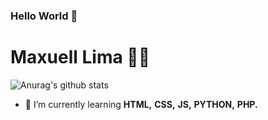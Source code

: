 ### Hello World 👋

<!--
**Maxuell123/Maxuell123** is a ✨ _special_ ✨ repository because its `README.md` (this file) appears on your GitHub profile.

Here are some ideas to get you started:

- 🔭 I’m currently working on ...
- 🌱 I’m currently learning ...
- 👯 I’m looking to collaborate on ...
- 🤔 I’m looking for help with ...
- 💬 Ask me about ...
- 📫 How to reach me: ...
- 😄 Pronouns: ...
- ⚡ Fun fact: ...
-->

# Maxuell Lima 👨‍💻

![Anurag's github stats](https://github-readme-stats.vercel.app/api?username=Maxuell&show_icons=true&theme=radical)
- 🌱 I’m currently learning **HTML,** **CSS,** **JS,** **PYTHON,** **PHP.**
